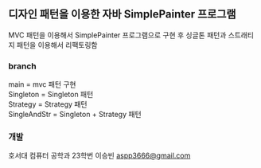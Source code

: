 ## 디자인 패턴을 이용한 자바 SimplePainter 프로그램

MVC 패턴을 이용해서 SimplePainter 프로그램으로 구현 후 싱글톤 패턴과 스트래티지 패턴을 이용해서 리팩토링함

### branch   
main = mvc 패턴 구현   
Singleton = Singleton 패턴   
Strategy = Strategy 패턴   
SingleAndStr = Singleton + Strategy 패턴   

### 개발
호서대 컴퓨터 공학과
23학번 이승빈 aspp3666@gmail.com
